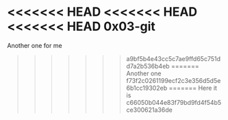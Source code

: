 <<<<<<< HEAD
<<<<<<< HEAD
<<<<<<< HEAD
0x03-git
=======
Another one for me
>>>>>>> a9bf5b4e43cc5c7ae9ffd65c751dd7a2b536b4eb
=======
Another one
>>>>>>> f73f2c0261199ecf2c3e356d5d5e6b1cc19302eb
=======
Here it is
>>>>>>> c66050b044e83f79bd9fd4f54b5ce300621a36de
